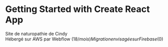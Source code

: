 # Getting Started with Create React App

Site de naturopathie de Cindy  
Hébergé sur AWS par Webflow (18$/mois)  
Migration envisagée sur Firebase (0$)  
